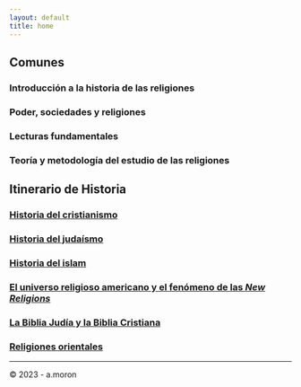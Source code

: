 ```yaml
---
layout: default
title: home
---
```


## Comunes

### Introducción a la historia de las religiones

### Poder, sociedades y religiones

### Lecturas fundamentales

### Teoría y metodología del estudio de las religiones

## Itinerario de Historia

### [Historia del cristianismo](/cristianismo/index.md)

### [Historia del judaísmo](/judaismo/index.md)

### [Historia del islam](/islam/index.md)

### [El universo religioso americano y el fenómeno de las _New Religions_](/americanas/index.md)

### [La Biblia Judía y la Biblia Cristiana](/biblia/index.md)

### [Religiones orientales](/orientales/)

--- 

© 2023 - a.moron


